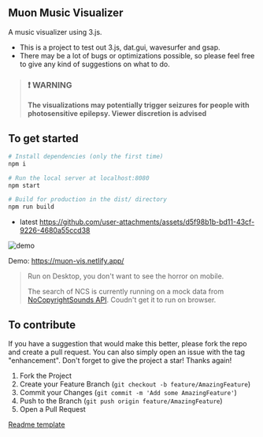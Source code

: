 ## Muon Music Visualizer

A music visualizer using 3.js.

- This is a project to test out 3.js, dat.gui, wavesurfer and gsap.
- There may be a lot of bugs or optimizations possible, so please feel free to give any kind of suggestions on what to do.


> ### ❗ WARNING 
>
> **The visualizations may potentially trigger seizures for people with photosensitive epilepsy. Viewer discretion is advised**

## To get started

```bash
# Install dependencies (only the first time)
npm i

# Run the local server at localhost:8080
npm start

# Build for production in the dist/ directory
npm run build
```

- latest
https://github.com/user-attachments/assets/d5f98b1b-bd11-43cf-9226-4680a55ccd38


![demo](https://media.giphy.com/media/v1.Y2lkPTc5MGI3NjExOWU5MTFhZmVlOGRkZGZkNzdlY2ZiMmE4MWY1MjI1ZGVjYTgwMjQ1YSZjdD1n/ZXH3icbiYqzZCSWdJg/giphy.gif)

Demo: https://muon-vis.netlify.app/

> Run on Desktop, you don't want to see the horror on mobile.
>
> The search of NCS is currently running on a mock data from [NoCopyrightSounds API](https://www.npmjs.com/package/nocopyrightsounds-api). Coudn't get it to run on browser.

## To contribute

If you have a suggestion that would make this better, please fork the repo and create a pull request. You can also simply open an issue with the tag "enhancement".
Don't forget to give the project a star! Thanks again!

1. Fork the Project
2. Create your Feature Branch (`git checkout -b feature/AmazingFeature`)
3. Commit your Changes (`git commit -m 'Add some AmazingFeature'`)
4. Push to the Branch (`git push origin feature/AmazingFeature`)
5. Open a Pull Request

[Readme template](https://github.com/othneildrew/Best-README-Template)
